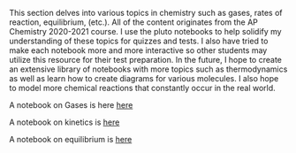 This section delves into various topics in chemistry such as gases, rates of reaction, equilibrium, (etc.). All of the content originates from the AP Chemistry 2020-2021 course. I use the pluto notebooks to help solidify my understanding of these topics for quizzes and tests. I also have tried to make each notebook more and more interactive so other students may utilize this resource for their test preparation. In the future, I hope to create an extensive library of notebooks with more topics such as thermodynamics as well as learn how to create diagrams for various molecules. I also hope to model more chemical reactions that constantly occur in the real world. 


A notebook on Gases is here [here](https://mybinder.org/v2/gh/fonsp/pluto-on-binder/master?urlpath=pluto/open?url=https://raw.githubusercontent.com/22natarajank/Highschool-Julia/main/chemistry/gases.jl)

A notebook on kinetics is [here](https://mybinder.org/v2/gh/fonsp/pluto-on-binder/master?urlpath=pluto/open?url=https://raw.githubusercontent.com/22natarajank/Highschool-Julia/main/chemistry/kinetics.jl)

A notebook on equilibrium is [here](https://mybinder.org/v2/gh/fonsp/pluto-on-binder/master?urlpath=pluto/open?url=https://raw.githubusercontent.com/22natarajank/Highschool-Julia/main/chemistry/Equilibrium.jl)

